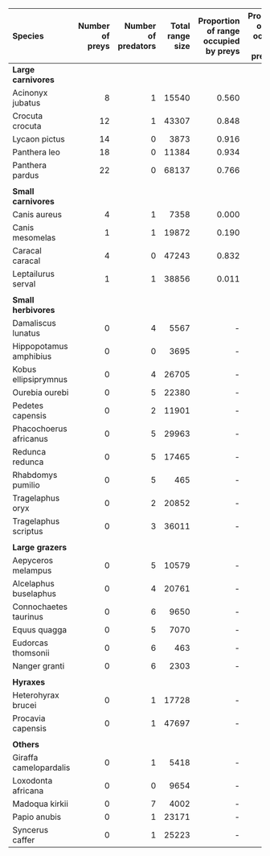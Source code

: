 |                Species | Number of preys | Number of predators | Total range size | Proportion of range occupied by preys | Proportion of range occupied by predators |
| :---------------------- | -------:| -------:| -------:| ----------:| ----------:|
| **Large carnivores** | | | | | |
|       Acinonyx jubatus |           8 |               1 |        15540 |                                 0.560 |                                     0.670 |
|        Crocuta crocuta |          12 |               1 |        43307 |                                 0.848 |                                     0.252 |
|          Lycaon pictus |          14 |             0 |         3873 |                                 0.916 |                                         - |
|           Panthera leo |          18 |             0 |        11384 |                                 0.934 |                                         - |
|        Panthera pardus |          22 |             0 |        68137 |                                 0.766 |                                         - |
| | | | | | |
| **Small carnivores** | | | | | |
|           Canis aureus |           4 |               1 |         7358 |                                 0.000 |                                     0.780 |
|        Canis mesomelas |           1 |               1 |        19872 |                                 0.190 |                                     0.995 |
|        Caracal caracal |           4 |             0 |        47243 |                                 0.832 |                                         - |
|     Leptailurus serval |           1 |               1 |        38856 |                                 0.011 |                                     0.979 |
| | | | | | |
| **Small herbivores** | | | | | |
|     Damaliscus lunatus |         0 |               4 |         5567 |                                     - |                                     1 |
| Hippopotamus amphibius |         0 |             0 |         3695 |                                     - |                                         - |
|   Kobus ellipsiprymnus |         0 |               4 |        26705 |                                     - |                                     1 |
|         Ourebia ourebi |         0 |               5 |        22380 |                                     - |                                     1 |
|       Pedetes capensis |         0 |               2 |        11901 |                                     - |                                     1 |
| Phacochoerus africanus |         0 |               5 |        29963 |                                     - |                                     0.999 |
|        Redunca redunca |         0 |               5 |        17465 |                                     - |                                     1 |
|      Rhabdomys pumilio |         0 |               5 |          465 |                                     - |                                     0.998 |
|       Tragelaphus oryx |         0 |               2 |        20852 |                                     - |                                     0.991 |
|   Tragelaphus scriptus |         0 |               3 |        36011 |                                     - |                                     0.984 |
| | | | | | |
| **Large grazers** | | | | | |
|     Aepyceros melampus |         0 |               5 |        10579 |                                     - |                                     1 |
|  Alcelaphus buselaphus |         0 |               4 |        20761 |                                     - |                                     1 |
|  Connochaetes taurinus |         0 |               6 |         9650 |                                     - |                                     1 |
|           Equus quagga |         0 |               5 |         7070 |                                     - |                                     1 |
|     Eudorcas thomsonii |         0 |               6 |          463 |                                     - |                                     1 |
|          Nanger granti |         0 |               6 |         2303 |                                     - |                                     1 |
| | | | | | |
| **Hyraxes** | | | | | |
|     Heterohyrax brucei |         0 |               1 |        17728 |                                     - |                                     0.972 |
|      Procavia capensis |         0 |               1 |        47697 |                                     - |                                     0.647 |
| | | | | | |
| **Others** | | | | | |
| Giraffa camelopardalis |         0 |               1 |         5418 |                                     - |                                     0.470 |
|     Loxodonta africana |         0 |             0 |         9654 |                                     - |                                         - |
|         Madoqua kirkii |         0 |               7 |         4002 |                                     - |                                     1 |
|           Papio anubis |         0 |               1 |        23171 |                                     - |                                     0.938 |
|        Syncerus caffer |         0 |               1 |        25223 |                                     - |                                     0.250 |
